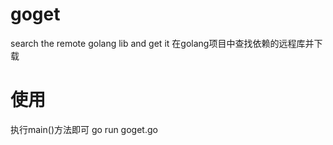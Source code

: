 # goget
search the remote golang lib and get it
在golang项目中查找依赖的远程库并下载

# 使用
执行main()方法即可
go run goget.go
